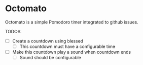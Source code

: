 # Octomato

Octomato is a simple Pomodoro timer integrated to github issues.


TODOS:

- [ ] Create a countdown using blessed
  - [ ] This countdown must have a configurable time
- [ ] Make this countdown play a sound when countdown ends
  - [ ] Sound should be configurable
